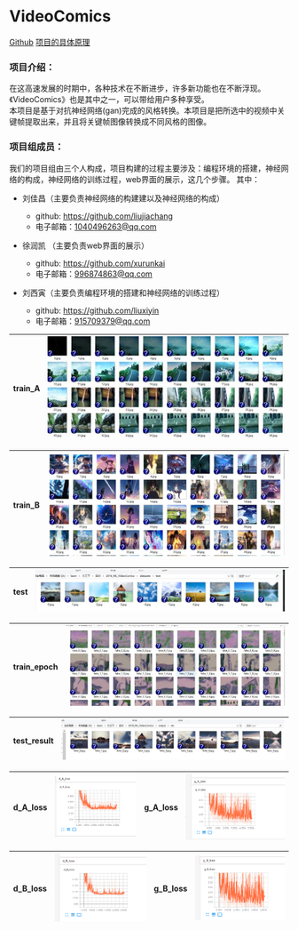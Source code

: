 # VideoComics

[Github](https://github.com/liuxiyin/project-training-2015)
[项目的具体原理]()

### 项目介绍：
在这高速发展的时期中，各种技术在不断进步，许多新功能也在不断浮现。《VideoComics》也是其中之一，可以带给用户多种享受。<br>
本项目是基于对抗神经网络(gan)完成的风格转换。本项目是把所选中的视频中关键帧提取出来，并且将关键帧图像转换成不同风格的图像。

### 项目组成员：
我们的项目组由三个人构成，项目构建的过程主要涉及：编程环境的搭建，神经网络的构成，神经网络的训练过程，web界面的展示，这几个步骤。 其中：

* 刘佳昌（主要负责神经网络的构建建以及神经网络的构成）
  * github: https://github.com/liujiachang
  * 电子邮箱：1040496263@qq.com

* 徐润凯 （主要负责web界面的展示）
  * github: https://github.com/xurunkai
  * 电子邮箱：996874863@qq.com

* 刘西寅（主要负责编程环境的搭建和神经网络的训练过程）
  * github: https://github.com/liuxiyin
  * 电子邮箱：915709379@qq.com

| train_A | <img src='./image/train_A_1.jpg'> |
|:---:|:-----:|

| train_B | <img src='./image/train_B_1.jpg'> |
|:---:|:-----:|

| test | <img src='./image/test.jpg'> |
|:---:|:-----:|

| train_epoch | <img src='./image/train_epoch_1.jpg'> |
|:---:|:-----:|

| test_result | <img src='./image/test_result.jpg'> |
|:---:|:-----:|

| d_A_loss | <img src='./image/d_A_loss.png'> | g_A_loss | <img src='./image/g_A_loss.png'> |
|:---:|:-----:|:-----:|:-----:|

| d_B_loss | <img src='./image/d_B_loss.png'> | g_B_loss | <img src='./image/g_B_loss.png'> |
|:---:|:-----:|:-----:|:-----:|

